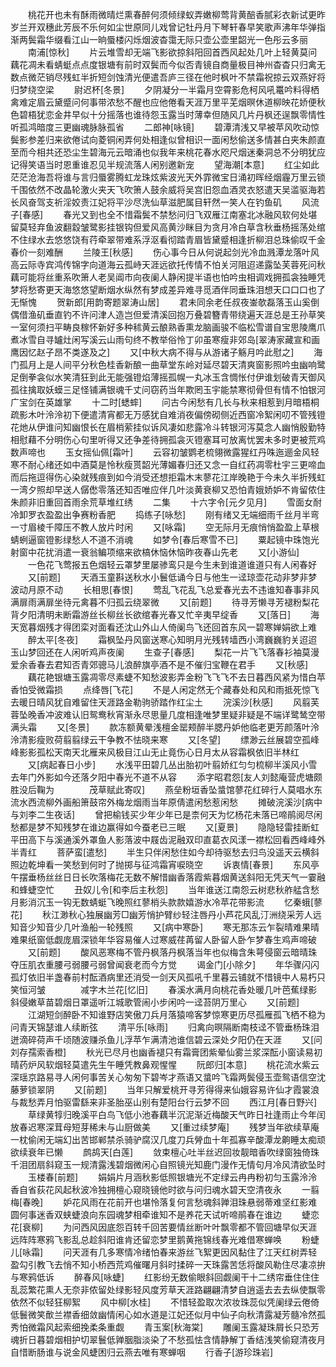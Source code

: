<!-- { "loadSidebar": true } -->
　　桃花开也未有酥雨微晴烂熏春醉何须倾绿蚁弄嫩柳莺背黄醅香腻彩衣新试更昨岁兰开双穗此芳辰不乐何如尘世原同儿戏曾记牡丹月下琴轩春早笑歌声沸年华弹指渐两鬓霜华缀看江山一晌蜃楼闪烁烟波杳霭无际只壶公壶里韶光一色彤云多丽
　　南浦[惊秋]
　　片云堆雪却无端飞影欲掠斜阳回首西风起处几叶上轻黄莫问藕花凋未看蜻蜓点点度银塘有前时双鬓而今似否青镜自商量极目神州杳杳只归禽无数点微茫销尽残虹半折短剑蚀清光便遣吾庐三径在他时枫叶不禁霜祝掠云双燕好将归梦绕空梁
　　尉迟杯[冬景]
　　夕阴凝分一半霜月空霄影危柯风吼鼍吟料得栖禽难定眉云黛蹙问何事带浓愁不醒也应他倦看天涯万里平芜烟暝休道柳映花娇便秋色碧梧犹恋金井早似十分摇落也谁待怨玉露当时薄幸但随风几片丹枫还逞飘零情性听孤鸿暗度三更幽魂脉脉孤省
　　二郎神[咏镜]
　　碧潭清浅又早被苹风吹动惊鬓影参差归来欲倦试向菱铜闲弄何处相逢似曾相识一面闲愁偷送多情甚白夹朱颜直至而今相共还恐尘生碧海元云暗涌也似我年来桃花春水咫尺烟迷秦洞总不分明犹应记得笑语当时恩重谁忍见半规流落人闲别邀新宠
　　望海潮[本意]
　　红尘如此茫茫沧海吾将谁与言归蜃雾腾虹龙珠炫紫波光天外霏微宝日涌初晖经烟霾万里云锁千围依然不改晶轮激火夹天飞吹箫人鼓余威将吴宫旧怨血酒灵衣怒遣天吴滥驱海若长风奋驾支祈淫姣责江妃将平沙尽洗仙草滋肥属目轩然一笑人在钓鱼矶
　　风流子[春感]
　　春光又到也全不惜霜鬓不禁愁问归飞双雁江南塞北冰融风软何处堪留莫轻弃鱼波翻縠皱鹭影挂银钩但爱风高黄沙眯目为贪月冷白草含秋垂杨摇荡处绾不住绿水去悠悠饶有荇牵翠带难系浮沤看彻踏青眉皆黛蹙相逢折柳泪总珠偷叹千金春价一刻难酬
　　兰陵王[秋感]
　　伤心事今日从何说起剑光冷血溅潭龙落叶风高云际寺宾鸿传锦字向道海云孤峙天涯远欲托传情不怕关河阻迢递露坠芙蓉死问秋藕可能将丝重系吹箫人老吴阊市向夜阑人静闲提半语也怕吟虫相调戏拥孤衾独睡凭梦将愁寄更天海悠悠望断烟水纵然有梦成差异难寻觅酒伴同垂珠泪想天口口口也了无惭愧
　　贺新郎[用韵寄题翠涛山居]
　　君未同余老任叔夜崟欹磊落玉山奚倒偶借渔矶垂直钓不许问津人造岂但爱清溪回抱万叠碧簪青带绕遍天涯总是王孙草笑一室何须扫平畴良稼怀新好多种秫黄云酿熟香熏龙脑画骏不临松雪谱自宝思陵鹰爪煮冰雪自寻罏灶闲写溪云山雨句终不教举俗怜丁卯虽寒瘦非郊岛[翠涛家藏宣和画鹰因忆赵子昂不类遂及之]
　　又[中秋大病不得与从游诸子觞月吟此慰之]
　　海门孤月上是人间平分秋色桂香新酿一曲草堂东岭对延尽碧天清爽窗影照吟虫幽响鹭足倒拳衾似水笑清狂到此无能强镫焰薄摇孤幌一丸冰玉含惆怅付伊谁划破青天御风孤往擒取妖蟆三足怪铺满银魂千丈问窃药当年欺罔玉宇能禁寒彻骨但有情不怕银河广宝剑在英雄掌
　　十二时[蟋蟀]
　　问古今闲愁有几长与秋来相惹到月暗梧桐疏影木叶泠泠初下便遣清宵都无万感犹自难消夜偏傍砌侧近西窗冷絮闲叨不管残镫花灺从伊谁问知幽恨长在眉梢萦挂似诉风凄如悲露冷斗转银河泻莫念人幽悄殷勤特相慰藉不分明伤心句里听得又还争差待拥孤衾灭镫塞耳可放离忧罢未多时更被荒鸡数声啼也
　　玉女摇仙佩[霜叶]
　　云容初皱鹦老梳翎微露猩红丹咮迤逦金风轻寒不耐心绪还如中酒莫是怜秋瘦贳韶光薄媚春归还又念一自红药凋零杜宇三更啼血而后拖逗得伤心染就残痕到如今消受还想拒霜木末蓼花江岸晚艳于今未久半折残虹一湾夕照却早送人僝僽零落还知否唯应伴几叶淡黄衰柳又恐怕青娥娇妒不肯留侬住朱颜非旧重回首雨余荒草堆红绣
　　二集
　　十六字令[元夕见月]
　　雪面女耐冷卸罗衣盈盈出争赛粉香肥
　　捣练子[咏愁]
　　刚有绪又无端细雨千丝月半弯一寸眉棱千障压不教人放片时闲
　　又[咏霜]
　　空无际月无痕悄悄盈盈上草根蜻蛚逼窗镫影绿愁人不道不消魂
　　如梦令[春后寒雪不已]
　　粟起镜中珠饱光射窗中花扰消遣一衰翁鳊项缩来欲槁休恼休恼昨夜春山先老
　　又[小游仙]
　　一色花飞莺报五色烟轻云罩梦里屡骖鸾只是今生未到谁道谁道只有人闲春好
　　又[前题]
　　天酒玉童斟送秋水小鬟低诵今日与他生一迳琼壶花动非梦非梦波动月原不动
　　长相思[春恨]
　　莺乱飞花乱飞总爱春光去不违谁知春事非风满扉雨满扉坐待元禽暮不归孤云绕翠微
　　又[前题]
　　待寻芳懒寻芳褪粉梨花背夕阳清明未断霜游丝长柳丝长欲绾春光春又忙辛夷早绽香
　　又[落日]
　　海天宽暮烟残才得团栾对面看还沈山外山人倚阑鸟飞还回首东风一碧寒婵娟欲上难
　　醉太平[冬夜]
　　霜枫坠丹风窗送寒心知明月光残转墙西小湾巍巍豹关迢迢玉山梦回还在人闲听鸡声夜阑
　　生查子[春感]
　　梨花一片飞飞落春衫袖莫漫爱余香春去君知否青郊骢马儿浪醉旗亭酒不是不催归宝鞭在君手
　　又[秋感]
　　藕花艳银塘玉露凋零尽素蜨不知愁波影弄金粉飞飞飞不去日暮西风紧为惜白苹香怕受微霜损
　　点绛唇[飞花]
　　不是人闲定然无个藏春处和风和雨抵死惊飞去暖日晴风犹自难留住天涯路金勒驹骄踏作红尘土
　　浣溪沙[秋感]
　　风翦芙蓉坠晚香冲波难认旧鸳鸯秋宵渐永尽思量几度相逢唯梦里疑非疑是不端详鹭鸶空带满头霜
　　又[冬景]
　　款冻额黄晕浅檀金罂颊醉半腮丹妒他临老更芳颜落叶泠泠清影瘦败荷翦翦绿云干争教不怯晓来寒
　　又[冬望]
　　缥渺云丝展碧空孤峰峰影影孤松天南天北雁来风极目江山无止竟伤心日月太从容霜枫依旧半林红
　　又[病起春日小步]
　　水浅平田碧几丛出胎初叶翦娇红匀匀梳柳半溪风小雪去年门外影如今还落夕阳中春光不道不从容
　　添字昭君怨[友人刘懿庵营虎塘颇胜没后鞠为　　　　茂草赋此寄叹]
　　燕垒粉垣香坠螀馆蓼花红碎行人莫唱水东流水西流柳外画船箫鼓帘外梅龙烟雨当年原倩遣闲愁惹闲愁
　　摊破浣溪沙[病中与刘李二生夜话]
　　曾把榆钱买少年少年已是柰何天为忆杨花未落已啼鹃阅尽闲愁都是梦不知残梦在谁边赢得如今蚕老已三眠
　　又[夏景]
　　隐隐轻雷挂断虹平田高下与溪通溪外罩鱼人影落波中屐齿泥融双印直葛衣风漾一襟松回看西峰峰外半青红
　　菩萨蛮[遣愁]
　　半生只伴闲愁住如今却待驱愁去归鸟没遥天云横斜照边乾坤看一笑愁到何时了抛掷与征鸿霜宵唳晓空
　　诉衷情[春景]
　　东风亭午摆垂杨丝丝日日长吹落梅花无数不解惜幽香落霞紫暮烟黄送斜阳无凭天气一霎融和蜂蜨空忙
　　丑奴儿令[和李后主秋怨]
　　当年谁送江南怨云树悲秋舴艋含愁月影消沉玉一钩无数蜻蜓飞晚照红蓼梢头款款嬉游水冷苹花带影流
　　忆秦蛾[蓼花]
　　秋江渺秋心独展幽芳□幽芳悄护臂纱轻注唇丹小芦花风乱汀洲绕采芳人远知音少知音少几叶渔船一轮残照
　　又[病中寒卧]
　　寒无那冻云乍裂晴难果晴难果纸窗低觑庞眉深锁年华容易催人过寒威荏苒留人卧留人卧乍梦春生鸡声啼破
　　又[前题]
　　酸风恶寒梅不管丹枫落丹枫落当年也似梅含朱萼侵窗云暗晴珠夺压肌衣重腰弓弱腰弓弱曾闻衰老而今方觉
　　谒金门[小除夕]
　　年华骤闪闪孤灯依旧半盏春前村酝酒病里还消受一剑天风孤吼千里暮云铺就不惜镜中人易朽只笑恒河皱　　　　减字木兰花[忆旧]
　　春溪水满月向桃花香处暖几叶芭蕉绿影斜侵嫩草苗碧烟日罩遥听江城歌管闹小步闲吟一迳苔阴万里心
　　又[前题]
　　江湖短剑醉卧不知谁野店笑傲刀兵月落猿啼客梦惊寒更历尽孤雁孤飞栖不稳为问青天锦瑟谁人续断弦
　　清平乐[咏雨]
　　归禽向暝隔断南枝迳不管垂杨珠泪迸滴碎荷声千顷随波赚杀鱼儿浮苹乍满清池谁信碧云深处夕阳仍在天涯
　　又[问刘存孺索香橙]
　　秋光已尽月也幽香褪只有霜膏团紫晕仙雾兰浆深酝小窗读易初晴药炉风软烟轻莫遣先生午睡凭教鼻观惺惺
　　阮郎归[本意]
　　桃花流水紫云深瑶京路易寻人闲何事苦关心匆匆下碧岑才燕语又螀吟飞霜两鬓侵玉壶鸳语信空沈藤萝锁翠阴
　　又[前题]
　　当年只解爱桃开寻芳得得来仙娥容易许仙才霞裳浪与裁愁弄月怕驱雷繇来非圣胎巫山别有楚阳台行云梦不回
　　西江月[春日野兴]
　　草绿黄犉归晚溪平白鸟飞低小池春藕半沉泥渐近梅酸天气昨日社逢雨止今年闰放春迟寒深茸母短芽稀未与山厨做美
　　又[重过续梦庵]
　　残梦当年欲续草庵一枕偷闲无端幻出苦邯郸禁杀骑驴腐汉几度刀兵膋血十年孤寡辛酸潭龙齁睡太痴顽欲续衰年已懒
　　鹧鸪天[白莲]
　　敛束檀心吐半丝迟回妆靓暗香吹绿窗独倚珠千泪团扇斜窥玉一规清露浅碧烟微闲心自照镜光知鹿门漫作无情句月冷风清欲坠时
　　玉楼春[前题]
　　娟娟片月涵秋影低照银塘光不定绿云冉冉粉初匀玉露泠泠香自省荻花风起秋波冷独拥檀心窥晓镜他时欲与问归魂水碧天空清夜永
　　一翦梅[春晚]
　　妒花风雨在花前开也堪怜落复何言愁魂斜亸泪珠悬弱蒂难坚红影难圆何事迷香双蛱蜨浪向东园魂梦相牵谁知不是养花天试听啼鹃春在谁边
　　蜨恋花[衰柳]
　　为问西风因底怨百转千回苦要情丝断叶叶飘零都不管回塘早似天涯远阵阵寒鸦飞影乱总趁斜阳谁肯还留恋梦里鹅黄拖锦线春光难借寒蝉唤
　　粉蜨儿[咏霜]
　　问天涯有几多寒情冷绪怕春来游丝飞絮更因风黏住了江天红树弄轻盈勾引教飞去悄不知小桥西荒鸡催曙月斜时揉碎一天珠露苦恁将酸风勒住尽凄凉拚与寒鸦低诉
　　醉春风[咏蜨]
　　红影纷无数偷眼斜回觑阑干十二绣帘垂住住住乱蕊繁花熏人无奈非侬留处绿影轻风度芳草天涯路翩翩清梦自逍遥去去去纵使飘零依然不似轻狂柳絮
　　风中柳[水桂]
　　不惜轻盈取次浓妆珠蕊似凭阑绿云倦倚低鬟微笑歕兰襟香细敛幽情闲心如水道是江妃还似月中仙子向秋清露凝芳髓冷然孤秀怕微霜风起索细挽柔条重觑
　　青玉案[秋海棠]
　　雕阑玉露凝珠屑长只恐芳魂折日暮碧烟相护切翠鬟低亸胭脂淡染了不愁孤怯含情静解丁香结浅笑偷窥清夜月自惜断肠谁与说金风蜨困归云燕去唯有寒蝉咽
　　行香子[游珍珠岩]
